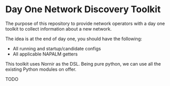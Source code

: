 # Day One Network Discovery Toolkit #

The purpose of this repository to provide network operators with a day one toolkit to collect information about a new network.

The idea is at the end of day one, you should have the following:

- All running and startup/candidate configs
- All applicable NAPALM getters

This toolkit uses Nornir as the DSL. Being pure python, we can use all the existing Python modules on offer.

TODO
